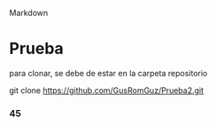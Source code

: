 Markdown

# Prueba

para clonar, se debe de estar en la carpeta repositorio

git clone https://github.com/GusRomGuz/Prueba2.git

### 45  
